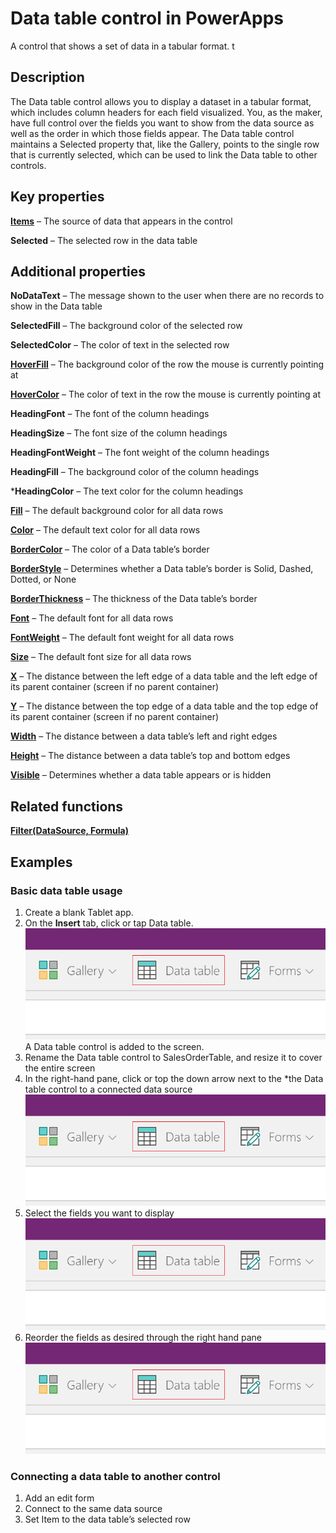 <properties
	pageTitle="Data table control in PowerApps"
	description="Data table control in PowerApps."
	services="powerapps"
	documentationCenter="na"
	authors="jasongre"
	manager="kfend"
	editor=""
	tags=""/>

<tags
   ms.service="powerapps"
   ms.devlang="na"
   ms.topic="article"
   ms.tgt_pltfrm="na"
   ms.workload="na"
   ms.date="04/24/2017"
   ms.author="kfend"/>
   
# Data table control in PowerApps

A control that shows a set of data in a tabular format. 
t
## Description
The Data table control allows you to display a dataset in a tabular format, which includes column headers for each field visualized. You, as the maker, have full control over the fields you want to show from the data source as well as the order in which those fields appear.  The Data table control maintains a Selected property that, like the Gallery, points to the single row that is currently selected, which can be used to link the Data table to other controls.  

## Key properties
[**Items**](https://powerapps.microsoft.com/en-us/tutorials/properties-core/ "Items") – The source of data that appears in the control

**Selected** – The selected row in the data table


 ## Additional properties
**NoDataText** – The message shown to the user when there are no records to show in the Data table

**SelectedFill** – The background color of the selected row

**SelectedColor** – The color of text in the selected row

[**HoverFill**](https://powerapps.microsoft.com/en-us/tutorials/properties-color-border/ "HoverFill") – The background color of the row the mouse is currently pointing at

[**HoverColor**](https://powerapps.microsoft.com/en-us/tutorials/properties-color-border/ "HoverColor") – The color of text in the row the mouse is currently pointing at

**HeadingFont** – The font of the column headings

**HeadingSize** – The font size of the column headings

**HeadingFontWeight** – The font weight of the column headings

**HeadingFill** – The background color of the column headings

***HeadingColor** – The text color for the column headings

[**Fill**](https://powerapps.microsoft.com/en-us/tutorials/properties-color-border/ "Fill") – The default background color for all data rows

[**Color**](https://powerapps.microsoft.com/en-us/tutorials/properties-color-border/ "Color") – The default text color for all data rows

[**BorderColor**](https://powerapps.microsoft.com/en-us/tutorials/properties-color-border/ "BorderColor") – The color of a Data table’s border

[**BorderStyle**](https://powerapps.microsoft.com/en-us/tutorials/properties-color-border/ "BorderStyle") – Determines whether a Data table’s border is Solid, Dashed, Dotted, or None

[**BorderThickness**](https://powerapps.microsoft.com/en-us/tutorials/properties-color-border/ "BorderThickness") – The thickness of the Data table’s border

[**Font**](https://powerapps.microsoft.com/en-us/tutorials/properties-text/ "Font") – The default font for all data rows

[**FontWeight**](https://powerapps.microsoft.com/en-us/tutorials/properties-text/ "FontWeight") – The default font weight for all data rows

[**Size**](https://powerapps.microsoft.com/en-us/tutorials/properties-text/ "Size") – The default font size for all data rows

[**X**](https://powerapps.microsoft.com/en-us/tutorials/properties-size-location/ "X") – The distance between the left edge of a data table and the left edge of its parent container (screen if no parent container)

[**Y**](https://powerapps.microsoft.com/en-us/tutorials/properties-size-location/ "Y") – The distance between the top edge of a data table and the top edge of its parent container (screen if no parent container)

[**Width**](https://powerapps.microsoft.com/en-us/tutorials/properties-size-location/ "Width") – The distance between a data table’s left and right edges

[**Height**](https://powerapps.microsoft.com/en-us/tutorials/properties-size-location/ "Height") – The distance between a data table’s top and bottom edges

[**Visible**](https://powerapps.microsoft.com/en-us/tutorials/properties-core/ "Visible") – Determines whether a data table appears or is hidden


## Related functions
[**Filter(DataSource, Formula)**](https://powerapps.microsoft.com/en-us/tutorials/function-filter-lookup/ "Filter(DataSource, Formula)")

## Examples
### Basic data table usage 
1. Create a blank Tablet app.
1. On the **Insert** tab, click or tap Data table.
![Add a data table control to a screen](media/insertDataTable.png)
A Data table control is added to the screen. 
1. Rename the Data table control to SalesOrderTable, and resize it to cover the entire screen 
1. In the right-hand pane, click or top the down arrow next to the *the Data table control to a connected data source
![Add a data table control to a screen](media/insertDataTable.png)
1. Select the fields you want to display
![Add a data table control to a screen](media/insertDataTable.png)
1. Reorder the fields as desired through the right hand pane
![Add a data table control to a screen](media/insertDataTable.png)

### Connecting a data table to another control
1. Add an edit form 
1. Connect to the same data source
1. Set Item to the data table’s selected row
